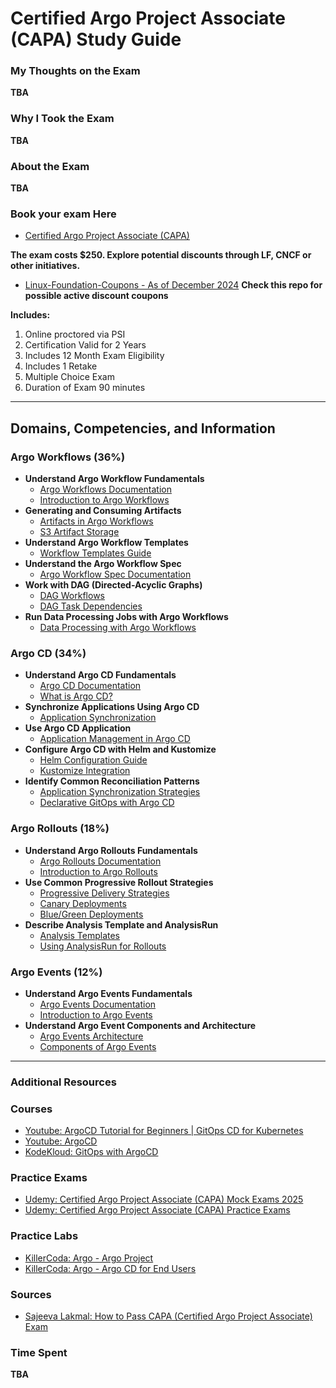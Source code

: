 
# Certified Argo Project Associate (CAPA) Study Guide

### My Thoughts on the Exam
**TBA**

### Why I Took the Exam
**TBA**

### About the Exam
**TBA**

### Book your exam Here
- [Certified Argo Project Associate (CAPA)](https://training.linuxfoundation.org/certification/certified-argo-project-associate-capa/)

**The exam costs $250. Explore potential discounts through LF, CNCF or other initiatives.**
- [Linux-Foundation-Coupons - As of December 2024](https://github.com/CloudNativeStudyGroup/Linux-Foundation-Coupons) **Check this repo for possible active discount coupons**

**Includes:**  
1. Online proctored via PSI
2. Certification Valid for 2 Years  
3. Includes 12 Month Exam Eligibility  
4. Includes 1 Retake  
5. Multiple Choice Exam  
6. Duration of Exam 90 minutes  

---

## Domains, Competencies, and Information

### Argo Workflows (36%)
- **Understand Argo Workflow Fundamentals**
  - [Argo Workflows Documentation](https://argoproj.github.io/argo-workflows/)
  - [Introduction to Argo Workflows](https://argoproj.github.io/argo-workflows/quick-start/)
- **Generating and Consuming Artifacts**
  - [Artifacts in Argo Workflows](https://argoproj.github.io/argo-workflows/artifacts/)
  - [S3 Artifact Storage](https://argoproj.github.io/argo-workflows/artifacts/#s3)
- **Understand Argo Workflow Templates**
  - [Workflow Templates Guide](https://argoproj.github.io/argo-workflows/workflow-templates/)
- **Understand the Argo Workflow Spec**
  - [Argo Workflow Spec Documentation](https://argoproj.github.io/argo-workflows/workflow-spec/)
- **Work with DAG (Directed-Acyclic Graphs)**
  - [DAG Workflows](https://argoproj.github.io/argo-workflows/dag/)
  - [DAG Task Dependencies](https://argoproj.github.io/argo-workflows/dag/#dependencies)
- **Run Data Processing Jobs with Argo Workflows**
  - [Data Processing with Argo Workflows](https://argoproj.github.io/argo-workflows/use-cases/)

### Argo CD (34%)
- **Understand Argo CD Fundamentals**
  - [Argo CD Documentation](https://argo-cd.readthedocs.io/en/stable/)
  - [What is Argo CD?](https://argo-cd.readthedocs.io/en/stable/getting_started/)
- **Synchronize Applications Using Argo CD**
  - [Application Synchronization](https://argo-cd.readthedocs.io/en/stable/user-guide/sync-options/)
- **Use Argo CD Application**
  - [Application Management in Argo CD](https://argo-cd.readthedocs.io/en/stable/user-guide/application-operations/)
- **Configure Argo CD with Helm and Kustomize**
  - [Helm Configuration Guide](https://argo-cd.readthedocs.io/en/stable/user-guide/helm/)
  - [Kustomize Integration](https://argo-cd.readthedocs.io/en/stable/user-guide/kustomize/)
- **Identify Common Reconciliation Patterns**
  - [Application Synchronization Strategies](https://argo-cd.readthedocs.io/en/stable/user-guide/sync-waves/)
  - [Declarative GitOps with Argo CD](https://argo-cd.readthedocs.io/en/stable/declarative-setup/)

### Argo Rollouts (18%)
- **Understand Argo Rollouts Fundamentals**
  - [Argo Rollouts Documentation](https://argo-rollouts.readthedocs.io/en/stable/)
  - [Introduction to Argo Rollouts](https://argo-rollouts.readthedocs.io/en/stable/getting-started/)
- **Use Common Progressive Rollout Strategies**
  - [Progressive Delivery Strategies](https://argo-rollouts.readthedocs.io/en/stable/features/progressive-delivery/)
  - [Canary Deployments](https://argo-rollouts.readthedocs.io/en/stable/features/canary/)
  - [Blue/Green Deployments](https://argo-rollouts.readthedocs.io/en/stable/features/bluegreen/)
- **Describe Analysis Template and AnalysisRun**
  - [Analysis Templates](https://argo-rollouts.readthedocs.io/en/stable/features/analysis/)
  - [Using AnalysisRun for Rollouts](https://argo-rollouts.readthedocs.io/en/stable/features/analysis/#analysisrun)

### Argo Events (12%)
- **Understand Argo Events Fundamentals**
  - [Argo Events Documentation](https://argo-events.readthedocs.io/en/stable/)
  - [Introduction to Argo Events](https://argo-events.readthedocs.io/en/stable/getting-started/)
- **Understand Argo Event Components and Architecture**
  - [Argo Events Architecture](https://argo-events.readthedocs.io/en/stable/architecture/)
  - [Components of Argo Events](https://argo-events.readthedocs.io/en/stable/concepts/components/)

---

### Additional Resources

### Courses
- [Youtube: ArgoCD Tutorial for Beginners | GitOps CD for Kubernetes](https://www.youtube.com/watch?v=MeU5_k9ssrs)
- [Youtube: ArgoCD](https://www.youtube.com/watch?v=T-ERIOb_3z0&list=PLYrn63eEqAzYttcyB6On1oH35O5rxgDt4)
- [KodeKloud: GitOps with ArgoCD](https://learn.kodekloud.com/courses/gitops-with-argocd)

### Practice Exams
- [Udemy: Certified Argo Project Associate (CAPA) Mock Exams 2025](https://www.udemy.com/course/certified-argo-project-associate-capa)
- [Udemy: Certified Argo Project Associate (CAPA) Practice Exams](https://www.udemy.com/course/certified-argo-project-associate-practice-exams)

### Practice Labs
- [KillerCoda: Argo - Argo Project](https://killercoda.com/argoproj)
- [KillerCoda: Argo - Argo CD for End Users](https://killercoda.com/mabusaa/course/argocd-endusers-scenarios)

### Sources
- [Sajeeva Lakmal: How to Pass CAPA (Certified Argo Project Associate) Exam](https://medium.com/@nvsajeeva/how-to-pass-capa-certified-argo-project-associate-exam-1ae3f0737db8)

### Time Spent
**TBA**
